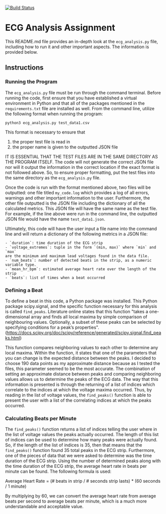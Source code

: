 [![Build Status](https://travis-ci.com/BME547-Summer2020/ecg-analysis-bradhoward1.svg?token=sKsYGbJ1i9ydp1r9jhAy&branch=master)](https://travis-ci.com/BME547-Summer2020/ecg-analysis-bradhoward1)
# ECG Analysis Assignment

This README.md file provides an in-depth look at the `ecg_analysis.py` file, including how to run it and other important aspects. The information is provided below.

## Instructions

### Running the Program

The `ecg_analysis.py` file must be run through the command terminal. Before running the code, first ensure that you have established a virtual environment in Python and that all of the packages mentioned in the `requirements.txt` file are installed as well.
From the command line, utilize the following format when running the program:

`python3 ecg_analysis.py test_data1.csv`

This format is necessary to ensure that
1. the proper test file is read in
2. the proper name is given to the outputted JSON file

IT IS ESSENTIAL THAT THE TEST FILES ARE IN THE SAME DIRECTORY AS THE PROGRAM ITSELF. The code will not generate the correct JSON file nor will it output the information in the correct location if the exact format is not followed above. So, to ensure proper formatting, put the test files into the same directory as the `ecg_analysis.py` file.

Once the code is run with the format mentioned above, two files will be outputted: one file titled `my_code.log` which provides a log of all errors, warnings and other important information to the user. Furthermore, the other file outputted is the JSON file including the dictionary of all the calculated metrics. This JSON file will have the same name as the test file. For example, if the line above were run in the command line, the outputted JSON file would have the name `test_data1.json`.

Ultimately, this code will have the user input a file name into the command line and will return a dictionary of the following metrics in a JSON file:

    - `duration`: time duration of the ECG strip
    - `voltage_extremes`: tuple in the form `(min, max)` where `min` and `max`
    are the minimum and maximum lead voltages found in the data file.      
    - `num_beats`: number of detected beats in the strip, as a numeric variable type.
    - `mean_hr_bpm`: estimated average heart rate over the length of the strip  
    - `beats`: list of times when a beat occurred

### Defining a Beat

To define a beat in this code, a Python package was installed. This Python package scipy.signal, and the specific function necessary for this analysis is called `find_peaks`. Literature online states that this function "takes a one-dimensional array and finds all local maxima by simple comparison of neighbouring values. Optionally, a subset of these peaks can be selected by specifying conditions for a peak’s properties".
(https://docs.scipy.org/doc/scipy/reference/generated/scipy.signal.find_peaks.html)

This function compares neighboring values to each other to determine any local maxima. Within the function, it states that one of the parameters that you can change is the expected distance between the peaks. I decided to choose 190 data points as my approximate distance because as I tested the files, this parameter seemed to be the most accurate. The combination of setting an approximate distance between peaks and comparing neighboring values allows us to determine the peaks of the ECG data. The way that this information is presented is through the returning of a list of indices which correlate to the indices at which the voltage maxima occurred. Thus, by reading in the list of voltage values, the `find_peaks()` function is able to present the user with a list of the correlating indices at which the peaks occurred.

### Calculating Beats per Minute

The `find_peaks()` function returns a list of indices telling the user where in the list of voltage values the peaks actually occurred. The length of this list of indices can be used to determine how many peaks were actually found. So, if the length of the list of indices is 35, then that means that the `find_peaks()` function found 35 total peaks in the ECG strip. Furthermore, one of the pieces of data that we were asked to determine was the time duration of the ECG strip. Using the number of determined peaks along with the time duration of the ECG strip, the average heart rate in beats per minute can be found. The following formula is used:

Average Heart Rate = (# beats in strip / # seconds strip lasts) * (60 seconds / 1 minute)

By multiplying by 60, we can convert the average heart rate from average beats per second to average beats per minute, which is a much more understandable and acceptable value.
